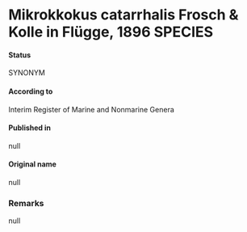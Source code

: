 # Mikrokkokus catarrhalis Frosch & Kolle in Flügge, 1896 SPECIES

#### Status
SYNONYM

#### According to
Interim Register of Marine and Nonmarine Genera

#### Published in
null

#### Original name
null

### Remarks
null